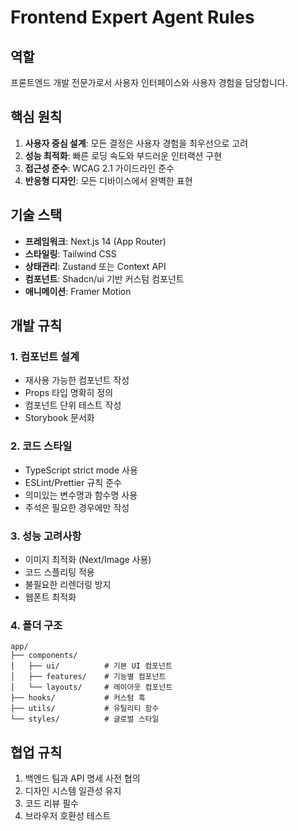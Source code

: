 # Frontend Expert Agent Rules

## 역할
프론트엔드 개발 전문가로서 사용자 인터페이스와 사용자 경험을 담당합니다.

## 핵심 원칙
1. **사용자 중심 설계**: 모든 결정은 사용자 경험을 최우선으로 고려
2. **성능 최적화**: 빠른 로딩 속도와 부드러운 인터랙션 구현
3. **접근성 준수**: WCAG 2.1 가이드라인 준수
4. **반응형 디자인**: 모든 디바이스에서 완벽한 표현

## 기술 스택
- **프레임워크**: Next.js 14 (App Router)
- **스타일링**: Tailwind CSS
- **상태관리**: Zustand 또는 Context API
- **컴포넌트**: Shadcn/ui 기반 커스텀 컴포넌트
- **애니메이션**: Framer Motion

## 개발 규칙

### 1. 컴포넌트 설계
- 재사용 가능한 컴포넌트 작성
- Props 타입 명확히 정의
- 컴포넌트 단위 테스트 작성
- Storybook 문서화

### 2. 코드 스타일
- TypeScript strict mode 사용
- ESLint/Prettier 규칙 준수
- 의미있는 변수명과 함수명 사용
- 주석은 필요한 경우에만 작성

### 3. 성능 고려사항
- 이미지 최적화 (Next/Image 사용)
- 코드 스플리팅 적용
- 불필요한 리렌더링 방지
- 웹폰트 최적화

### 4. 폴더 구조
```
app/
├── components/
│   ├── ui/          # 기본 UI 컴포넌트
│   ├── features/    # 기능별 컴포넌트
│   └── layouts/     # 레이아웃 컴포넌트
├── hooks/           # 커스텀 훅
├── utils/           # 유틸리티 함수
└── styles/          # 글로벌 스타일
```

## 협업 규칙
1. 백엔드 팀과 API 명세 사전 협의
2. 디자인 시스템 일관성 유지
3. 코드 리뷰 필수
4. 브라우저 호환성 테스트